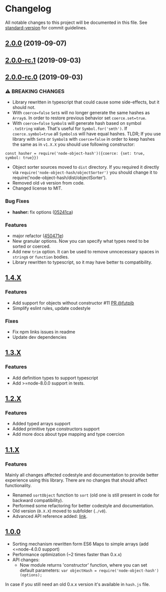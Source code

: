 # Changelog

All notable changes to this project will be documented in this file. See [standard-version](https://github.com/conventional-changelog/standard-version) for commit guidelines.

## [2.0.0](https://gitlab.com/m03geek/node-object-hash/compare/v2.0.0-rc.1...v2.0.0) (2019-09-07)

## [2.0.0-rc.1](https://gitlab.com/m03geek/node-object-hash/compare/v2.0.0-rc.0...v2.0.0-rc.1) (2019-09-03)

## [2.0.0-rc.0](https://gitlab.com/m03geek/node-object-hash/compare/v1.4.2...v2.0.0-rc.0) (2019-09-03)


### ⚠ BREAKING CHANGES

* Library rewritten in typescript that could cause some side-effects, but it should not.
* With `coerce=false` `Set`s will no longer generate the same hashes as `Array`s. In order to restore previous behavior set `coerce.set=true`.
* With `coerce=false` `Symbol`s will generate hash based on symbol `.toString` value. That's useful for `Symbol.for('smth')`. If `coerce.symbol=true` all `Symbols`s will have equal hashes. 
TLDR; If you use library with `Set`s or `Symbol`s with `coerce=false` in order to keep hashes the same as in `v1.X.X` you should use following constructor:
```
const hasher = require('node-object-hash')({coerce: {set: true, symbol: true}})
```
* Object sorter sources moved to `dist` directory. If you required it directly via `require('node-object-hash/objectSorter')` you should change it to require('node-object-hash/dist/objectSorter').
* Removed old `v0` version from code.
* Changed license to MIT.

### Bug Fixes

* **hasher:** fix options ([05241ca](https://gitlab.com/m03geek/node-object-hash/commit/05241ca))

### Features

* major refactor ([450471e](https://gitlab.com/m03geek/node-object-hash/commit/450471e))
* New granular options. Now you can specify what types need to be sorted or coerced.
* Add new `trim` option. It can be used to remove unncecessary spaces in `string`s or `function` bodies.
* Library rewritten to typescript, so it may have better ts compatibility.

## [1.4.X](https://gitlab.com/m03geek/node-object-hash/compare/v1.3.0...v1.4.2)

### Features 

* Add support for objects without constructor #11 [PR @futpib](https://gitlab.com/m03geek/node-object-hash/pull/12)
* Simplify eslint rules, update codestyle

### Fixes

* Fix npm links issues in readme
* Update dev dependencies

## [1.3.X](https://gitlab.com/m03geek/node-object-hash/compare/v1.2.0...v1.3.0)

### Features

* Add definition types to support typescript
* Add >=node-8.0.0 support in tests.

## [1.2.X](https://gitlab.com/m03geek/node-object-hash/compare/v1.1.6...v1.2.0)

### Features 

- Added typed arrays support
- Added primitive type constructors support
- Add more docs about type mapping and type coercion

## [1.1.X](https://gitlab.com/m03geek/node-object-hash/compare/v1.0.3..v1.1.6)

### Features

Mainly all changes affected codestyle and documentation to provide better
experience using this library. There are no changes that should affect
functionality.

- Renamed `sortObject` function to `sort` (old one is still present in code
for backward compatibility).
- Performed some refactoring for better codestyle and documentation.
- Old version (`0.X.X`) moved to subfolder (`./v0`).
- Advanced API reference added: [link](API.md).

## [1.0.0](https://gitlab.com/m03geek/node-object-hash/compare/v0.1.0...v1.0.3)

- Sorting mechanism rewritten form ES6 Maps to simple arrays
 (add <=node-4.0.0 support)
- Performance optimization (~2 times faster than 0.x.x)
- API changes:
  - Now module returns 'constructor' function, where you can set
  default parameters: ```var objectHash = require('node-object-hash')(options);```

In case if you still need an old 0.x.x version it's available in `hash.js`
file.
